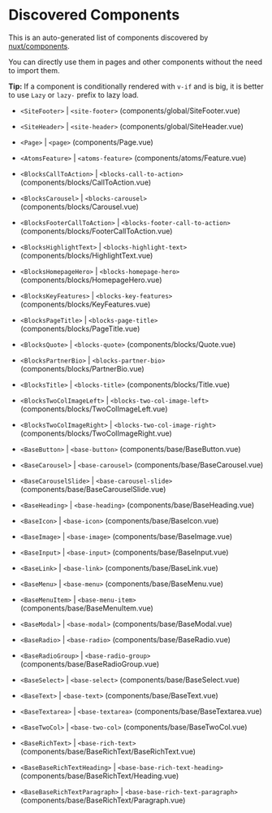 # Discovered Components

This is an auto-generated list of components discovered by [nuxt/components](https://github.com/nuxt/components).

You can directly use them in pages and other components without the need to import them.

**Tip:** If a component is conditionally rendered with `v-if` and is big, it is better to use `Lazy` or `lazy-` prefix to lazy load.

- `<SiteFooter>` | `<site-footer>` (components/global/SiteFooter.vue)
- `<SiteHeader>` | `<site-header>` (components/global/SiteHeader.vue)
- `<Page>` | `<page>` (components/Page.vue)
- `<AtomsFeature>` | `<atoms-feature>` (components/atoms/Feature.vue)

- `<BlocksCallToAction>` | `<blocks-call-to-action>` (components/blocks/CallToAction.vue)
- `<BlocksCarousel>` | `<blocks-carousel>` (components/blocks/Carousel.vue)
- `<BlocksFooterCallToAction>` | `<blocks-footer-call-to-action>` (components/blocks/FooterCallToAction.vue)
- `<BlocksHighlightText>` | `<blocks-highlight-text>` (components/blocks/HighlightText.vue)
- `<BlocksHomepageHero>` | `<blocks-homepage-hero>` (components/blocks/HomepageHero.vue)
- `<BlocksKeyFeatures>` | `<blocks-key-features>` (components/blocks/KeyFeatures.vue)
- `<BlocksPageTitle>` | `<blocks-page-title>` (components/blocks/PageTitle.vue)
- `<BlocksQuote>` | `<blocks-quote>` (components/blocks/Quote.vue)
- `<BlocksPartnerBio>` | `<blocks-partner-bio>` (components/blocks/PartnerBio.vue)
- `<BlocksTitle>` | `<blocks-title>` (components/blocks/Title.vue)
- `<BlocksTwoColImageLeft>` | `<blocks-two-col-image-left>` (components/blocks/TwoColImageLeft.vue)
- `<BlocksTwoColImageRight>` | `<blocks-two-col-image-right>` (components/blocks/TwoColImageRight.vue)

- `<BaseButton>` | `<base-button>` (components/base/BaseButton.vue)
- `<BaseCarousel>` | `<base-carousel>` (components/base/BaseCarousel.vue)
- `<BaseCarouselSlide>` | `<base-carousel-slide>` (components/base/BaseCarouselSlide.vue)
- `<BaseHeading>` | `<base-heading>` (components/base/BaseHeading.vue)
- `<BaseIcon>` | `<base-icon>` (components/base/BaseIcon.vue)
- `<BaseImage>` | `<base-image>` (components/base/BaseImage.vue)
- `<BaseInput>` | `<base-input>` (components/base/BaseInput.vue)
- `<BaseLink>` | `<base-link>` (components/base/BaseLink.vue)
- `<BaseMenu>` | `<base-menu>` (components/base/BaseMenu.vue)
- `<BaseMenuItem>` | `<base-menu-item>` (components/base/BaseMenuItem.vue)
- `<BaseModal>` | `<base-modal>` (components/base/BaseModal.vue)
- `<BaseRadio>` | `<base-radio>` (components/base/BaseRadio.vue)
- `<BaseRadioGroup>` | `<base-radio-group>` (components/base/BaseRadioGroup.vue)
- `<BaseSelect>` | `<base-select>` (components/base/BaseSelect.vue)
- `<BaseText>` | `<base-text>` (components/base/BaseText.vue)
- `<BaseTextarea>` | `<base-textarea>` (components/base/BaseTextarea.vue)
- `<BaseTwoCol>` | `<base-two-col>` (components/base/BaseTwoCol.vue)
- `<BaseRichText>` | `<base-rich-text>` (components/base/BaseRichText/BaseRichText.vue)
- `<BaseBaseRichTextHeading>` | `<base-base-rich-text-heading>` (components/base/BaseRichText/Heading.vue)
- `<BaseBaseRichTextParagraph>` | `<base-base-rich-text-paragraph>` (components/base/BaseRichText/Paragraph.vue)
